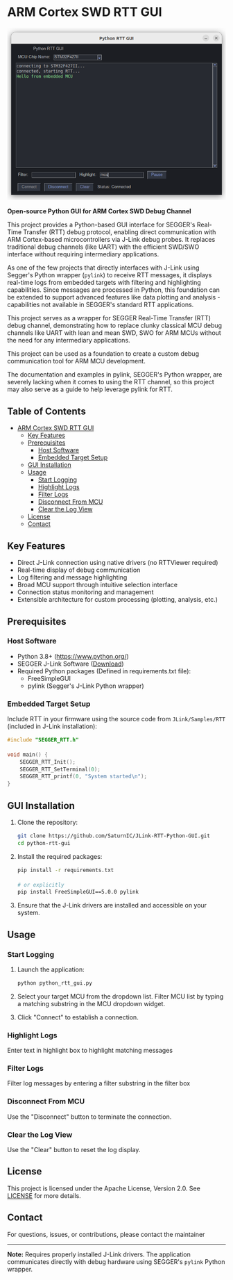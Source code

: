 # ARM Cortex SWD RTT GUI
![RTT GUI Screenshot](./docs/python_rtt_gui.png)

**Open-source Python GUI for ARM Cortex SWD Debug Channel**

This project provides a Python-based GUI interface for SEGGER's Real-Time Transfer (RTT) debug protocol, enabling direct communication with ARM Cortex-based microcontrollers via J-Link debug probes. It replaces traditional debug channels (like UART) with the efficient SWD/SWO interface without requiring intermediary applications.

As one of the few projects that directly interfaces with J-Link using Segger's Python wrapper (`pylink`) to receive RTT messages, it displays real-time logs from embedded targets with filtering and highlighting capabilities. Since messages are processed in Python, this foundation can be extended to support advanced features like data plotting and analysis - capabilities not available in SEGGER's standard RTT applications.

This project serves as a wrapper for SEGGER Real-Time Transfer (RTT) debug channel,
demonstrating how to replace clunky classical MCU debug channels like UART with lean and mean SWD, SWO
for ARM MCUs
without the need for any intermediary applications.

This project can be used as a foundation to create a custom debug communication tool for ARM MCU development.

The documentation and examples in pylink, SEGGER's Python wrapper, are severely lacking when it comes to using the RTT channel, so this project may also serve as a guide to help leverage pylink for RTT.

## Table of Contents
- [ARM Cortex SWD RTT GUI](#arm-cortex-swd-rtt-gui)
  - [Key Features](#key-features)
  - [Prerequisites](#prerequisites)
    - [Host Software](#host-software)
    - [Embedded Target Setup](#embedded-target-setup)
  - [GUI Installation](#gui-installation)
  - [Usage](#usage)
    - [Start Logging](#start-logging)
    - [Highlight Logs](#highlight-logs)
    - [Filter Logs](#filter-logs)
    - [Disconnect From MCU](#disconnect-from-mcu)
    - [Clear the Log View](#clear-the-log-view)
  - [License](#license)
  - [Contact](#contact)


## Key Features
- Direct J-Link connection using native drivers (no RTTViewer required)
- Real-time display of debug communication
- Log filtering and message highlighting
- Broad MCU support through intuitive selection interface
- Connection status monitoring and management
- Extensible architecture for custom processing (plotting, analysis, etc.)

## Prerequisites

### Host Software
- Python 3.8+ (https://www.python.org/)
- SEGGER J-Link Software ([Download](https://www.segger.com/downloads/jlink))
- Required Python packages (Defined in requirements.txt file):
  - FreeSimpleGUI
  - pylink (Segger's J-Link Python wrapper)

### Embedded Target Setup
Include RTT in your firmware using the source code from `JLink/Samples/RTT` (included in J-Link installation):
```c
#include "SEGGER_RTT.h"

void main() {
    SEGGER_RTT_Init();
    SEGGER_RTT_SetTerminal(0);
    SEGGER_RTT_printf(0, "System started\n");
}
```

## GUI Installation

1. Clone the repository:
   ```bash
   git clone https://github.com/SaturnIC/JLink-RTT-Python-GUI.git
   cd python-rtt-gui
   ```
2. Install the required packages:
   ```bash
   pip install -r requirements.txt

   # or explicitly
   pip install FreeSimpleGUI==5.0.0 pylink
   ```
3. Ensure that the J-Link drivers are installed and accessible on your system.

## Usage

### Start Logging
1. Launch the application:
   ```bash
   python python_rtt_gui.py
   ```

2. Select your target MCU from the dropdown list.
   Filter MCU list by typing a matching substring in the MCU dropdown widget.

3. Click "Connect" to establish a connection.

### Highlight Logs
Enter text in highlight box to highlight matching messages

### Filter Logs
Filter log messages by entering a filter substring in the filter box

### Disconnect From MCU
Use the "Disconnect" button to terminate the connection.

### Clear the Log View
Use the "Clear" button to reset the log display.


## License

This project is licensed under the Apache License, Version 2.0. See [LICENSE](LICENSE) for more details.

## Contact

For questions, issues, or contributions, please contact the maintainer

---

**Note:** Requires properly installed J-Link drivers. The application communicates directly with debug hardware using SEGGER's `pylink` Python wrapper.